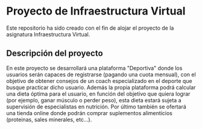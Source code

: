 # Proyecto de Infraestructura Virtual

Este repositorio ha sido creado con el fin de alojar el proyecto de la asignatura Infraestructura Virtual.

## Descripción del proyecto

En este proyecto se desarrollará una plataforma "Deportiva" donde los usuarios serán capaces de registrarse (pagando una cuota mensual), con el objetivo de obtener consejos de un coach especializado en el deporte que busque practicar dicho usuario. Además la propia plataforma podrá calcular una dieta óptima para el usuario, en función del objetivo que quiera lograr (por ejemplo, ganar músculo o perder peso), esta dieta estará sujeta a supervisión de especialistas en nutrición. Por último también se ofertará una tienda online donde podrán comprar suplementos alimenticios (proteinas, sales minerales, etc...). 
